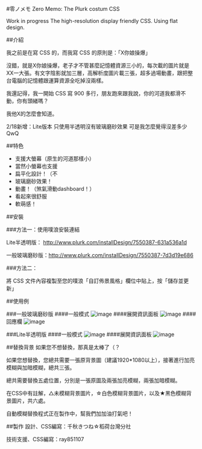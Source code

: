#零ノメモ Zero Memo: The Plurk costum CSS

Work in progress
The high-resolution display friendly CSS. Using flat design. 

##介紹

我之前是在寫 CSS 的，而我寫 CSS 的原則是：「X你娘操爆」

沒錯，就是X你娘操爆，老子才不管甚麼記憶體資源三小的，每次載的圖片就是XX一大張。有文字陰影就加三層，高解析度圖片載三張，超多過場動畫，跟把整台電腦的記憶體跟運算資源全吃掉沒兩樣。

我還記得，我一開始 CSS 寫 900 多行，朋友跑來跟我說，你的河道我都滑不動，你有頭緒嗎？
 
我他X的怎麼會知道。

2/18新增：Lite版本 只使用半透明沒有玻璃磨砂效果
可是我怎麼覺得沒差多少QwQ

##特色
+ 支援大螢幕（原生的河道那樣小）
+ 當然小螢幕也支援
+ 扁平化設計！（不
+ 玻璃磨砂效果！
+ 動畫！（煞氣滑動dashboard！）
+ 看起來很舒服
+ 軟萌感！

##安裝

###方法一：使用噗浪安裝連結

Lite半透明版： http://www.plurk.com/installDesign/7550387-631a536a1d

一般玻璃磨砂版：http://www.plurk.com/installDesign/7550387-7d3d19e686

###方法二：

將 CSS 文件內容複製至您的噗浪「自訂佈景風格」欄位中貼上，按「儲存並更新」

##使用例

###一般玻璃磨砂版
####一般模式
![image](http://i.imgur.com/wRwssRX.png)
####展開資訊面板
![image](http://i.imgur.com/s70PfL3.png)
####回應欄
![image](http://i.imgur.com/yyhXesP.png)

###Lite半透明版
####一般模式
![image](http://i.imgur.com/IehPIBx.png)
####展開資訊面板
![image](http://i.imgur.com/ZTBideZ.png)


##替換背景
如果您不想替換，那真是太棒了（？

如果您想替換，您總共需要一張原背景圖（建議1920*1080以上），接著進行加亮模糊與加暗模糊，總共三張。

總共需要替換五處位置，分別是一張原圖及兩張加亮模糊，兩張加暗模糊。

在CSS中有註解，△未模糊背景圖片，☆白色模糊背景圖片，以及★黑色模糊背景圖片，共六處。

自動模糊替換程式正在製作中，幫我們加加油打氣吧！

##製作
設計、CSS編寫：千秋きつね☆稻荷台灣分社

技術支援、CSS編寫：ray851107
